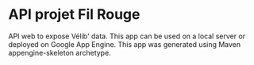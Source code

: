 API projet Fil Rouge
=============================

API web to expose Vélib' data.
This app can be used on a local server or deployed on Google App Engine.
This app was generated using Maven appengine-skeleton archetype.
